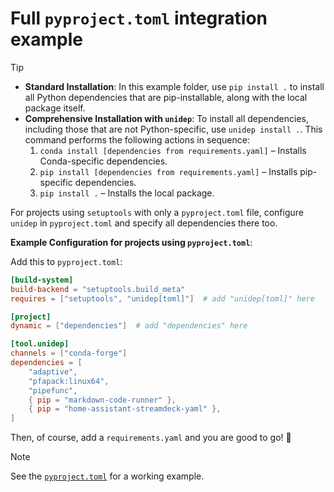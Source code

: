 # Full `pyproject.toml` integration example

> [!TIP]
> - **Standard Installation**: In this example folder, use `pip install .` to install all Python dependencies that are pip-installable, along with the local package itself.
> - **Comprehensive Installation with `unidep`**: To install all dependencies, including those that are not Python-specific, use `unidep install .`. This command performs the following actions in sequence:
>   1. `conda install [dependencies from requirements.yaml]` – Installs Conda-specific dependencies.
>   2. `pip install [dependencies from requirements.yaml]` – Installs pip-specific dependencies.
>   3. `pip install .` – Installs the local package.

For projects using `setuptools` with only a `pyproject.toml` file, configure `unidep` in `pyproject.toml` and specify all dependencies there too.

**Example Configuration for projects using `pyproject.toml`**:

Add this to `pyproject.toml`:

```toml
[build-system]
build-backend = "setuptools.build_meta"
requires = ["setuptools", "unidep[toml]"]  # add "unidep[toml]" here

[project]
dynamic = ["dependencies"]  # add "dependencies" here

[tool.unidep]
channels = ["conda-forge"]
dependencies = [
    "adaptive",
    "pfapack:linux64",
    "pipefunc",
    { pip = "markdown-code-runner" },
    { pip = "home-assistant-streamdeck-yaml" },
]
```

Then, of course, add a `requirements.yaml` and you are good to go! 🎉

> [!NOTE]
> See the [`pyproject.toml`](pyproject.toml) for a working example.
